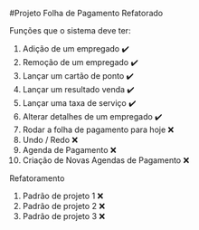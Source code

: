 #Projeto Folha de Pagamento Refatorado

Funções que o sistema deve ter:

1. Adição de um empregado :heavy_check_mark:
2. Remoção de um empregado :heavy_check_mark:
3. Lançar um cartão de ponto :heavy_check_mark:
4. Lançar um resultado venda :heavy_check_mark:
5. Lançar uma taxa de serviço :heavy_check_mark:
6. Alterar detalhes de um empregado :heavy_check_mark:
7. Rodar a folha de pagamento para hoje :x: 
8. Undo / Redo :x:
9. Agenda de Pagamento :x:
10. Criação de Novas Agendas de Pagamento :x:

Refatoramento

1. Padrão de projeto 1 :x:
2. Padrão de projeto 2 :x:
3. Padrão de projeto 3 :x:
